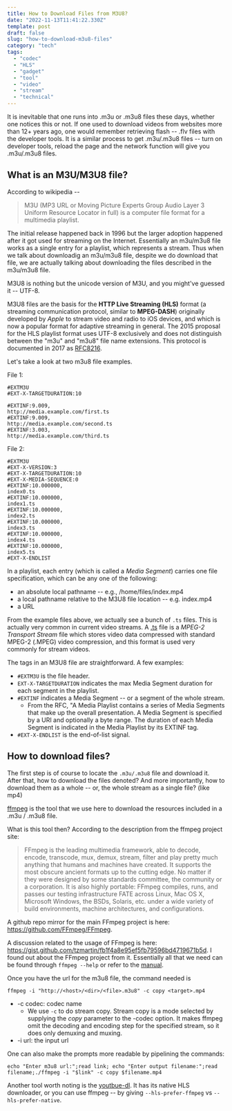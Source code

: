 ```yaml
---
title: How to Download Files from M3U8? 
date: "2022-11-13T11:41:22.330Z"
template: post
draft: false
slug: "how-to-download-m3u8-files" 
category: "tech"
tags:
  - "codec"
  - "HLS"
  - "gadget"
  - "tool"
  - "video"
  - "stream"
  - "technical"
---
```


It is inevitable that one runs into .m3u or .m3u8 files these days, whether one notices this or not. If one used to download videos from websites more than 12+ years ago, one would remember retrieving flash -- .flv files with the developer tools. It is a similar process to get .m3u/.m3u8 files -- turn on developer tools, reload the page and the network function will give you .m3u/.m3u8 files.

## What is an M3U/M3U8 file?
According to wikipedia --
> M3U (MP3 URL or Moving Picture Experts Group Audio Layer 3 Uniform Resource Locator in full) is a computer file format for a multimedia playlist.

The initial release happened back in 1996 but the larger adoption happened after it got used for streaming on the Internet. Essentially an m3u/m3u8 file works as a single entry for a playlist, which represents a stream. Thus when we talk about downloadig an m3u/m3u8 file, despite we do download that file, we are actually talking about downloading the files described in the m3u/m3u8 file.

M3U8 is nothing but the unicode version of M3U, and you might've guessed it -- UTF-8.

M3U8 files are the basis for the **HTTP Live Streaming (HLS)** format (a streaming communication protocol, similar to **MPEG-DASH**) originally developed by *Apple* to stream video and radio to iOS devices, and which is now a popular format for adaptive streaming in general. The 2015 proposal for the HLS playlist format uses UTF-8 exclusively and does not distinguish between the "m3u" and "m3u8" file name extensions. This protocol is documented in 2017 as [RFC8216](https://www.rfc-editor.org/rfc/rfc8216.txt).

Let's take a look at two m3u8 file examples.

File 1:
```
#EXTM3U
#EXT-X-TARGETDURATION:10

#EXTINF:9.009,
http://media.example.com/first.ts
#EXTINF:9.009,
http://media.example.com/second.ts
#EXTINF:3.003,
http://media.example.com/third.ts
```

File 2:
```
#EXTM3U
#EXT-X-VERSION:3
#EXT-X-TARGETDURATION:10
#EXT-X-MEDIA-SEQUENCE:0
#EXTINF:10.000000,
index0.ts
#EXTINF:10.000000,
index1.ts
#EXTINF:10.000000,
index2.ts
#EXTINF:10.000000,
index3.ts
#EXTINF:10.000000,
index4.ts
#EXTINF:10.000000,
index5.ts
#EXT-X-ENDLIST
```

In a playlist, each entry (which is called a *Media Segment*) carries one file specification, which can be any one of the following:
- an absolute local pathname -- e.g., /home/files/index.mp4
- a local pathname relative to the M3U8 file location -- e.g. index.mp4
- a URL

From the example files above, we actually see a bunch of `.ts` files. This is actually very common in current video streams. A [.ts](https://fileinfo.com/extension/ts) file is a *MPEG-2 Transport Stream* file which stores video data compressed with standard MPEG-2 (.MPEG) video compression, and this format is used very commonly for stream videos.

The tags in an M3U8 file are straightforward. A few examples:

- `#EXTM3U` is the file header.
- `EXT-X-TARGETDURATION` indicates the max Media Segment duration for each segment in the playlist.
- `#EXTINF` indicates a Media Segment -- or a segment of the whole stream.
    -  From the RFC, "A Media Playlist contains a series of Media Segments that make up the overall presentation.  A Media Segment is specified by a URI and optionally a byte range. The duration of each Media Segment is indicated in the Media Playlist by its EXTINF tag.
- `#EXT-X-ENDLIST` is the end-of-list signal.

## How to download files?
The first step is of course to locate the `.m3u/.m3u8` file and download it. After that, how to download the files denoted? And more importantly, how to download them as a whole -- or, the whole stream as a single file? (like mp4)

[ffmpeg](https://ffmpeg.org/about.html) is the tool that we use here to download the resources included in a .m3u / .m3u8 file.

What is this tool then? According to the description from the ffmpeg project site:

> FFmpeg is the leading multimedia framework, able to decode, encode, transcode, mux, demux, stream, filter and play pretty much anything that humans and machines have created. It supports the most obscure ancient formats up to the cutting edge. No matter if they were designed by some standards committee, the community or a corporation. It is also highly portable: FFmpeg compiles, runs, and passes our testing infrastructure FATE across Linux, Mac OS X, Microsoft Windows, the BSDs, Solaris, etc. under a wide variety of build environments, machine architectures, and configurations. 

A github repo mirror for the main FFmpeg project is here: https://github.com/FFmpeg/FFmpeg.

A discussion related to the usage of FFmpeg is here: https://gist.github.com/tzmartin/fb1f4a8e95ef5fb79596bd4719671b5d. I found out about the FFmpeg project from it. Essentially all that we need can be found through `ffmpeg --help` or refer to the [manual](https://ffmpeg.org/ffmpeg.html).

Once you have the url for the m3u8 file, the command needed is
```
ffmpeg -i "http://<host>/<dir>/<file>.m3u8" -c copy <target>.mp4
```

- -c codec: codec name
    - We use `-c` to do stream copy. Stream copy is a mode selected by supplying the *copy* parameter to the -codec option. It makes ffmpeg omit the decoding and encoding step for the specified stream, so it does only demuxing and muxing.
- -i url: the input url

One can also make the prompts more readable by pipelining the commands:

```
echo "Enter m3u8 url:";read link; echo "Enter output filename:";read filename;./ffmpeg -i "$link" -c copy $filename.mp4
```

Another tool worth noting is the [youtbue-dl](https://github.com/ytdl-org/youtube-dl). It has its native HLS downloader, or you can use ffmpeg -- by giving `--hls-prefer-ffmpeg` vs `--hls-prefer-native`.
